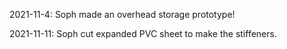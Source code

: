 2021-11-4:
Soph made an overhead storage prototype!

2021-11-11:
Soph cut expanded PVC sheet to make the stiffeners.